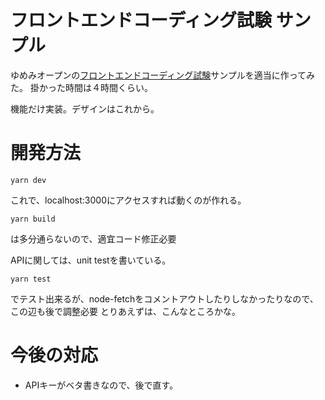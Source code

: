 # フロントエンドコーディング試験 サンプル


ゆめみオープンの[フロントエンドコーディング試験](https://notion.yumemi.co.jp/0e9ef27b55704d7882aab55cc86c999d)サンプルを適当に作ってみた。
掛かった時間は４時間くらい。

機能だけ実装。デザインはこれから。


# 開発方法

    yarn dev

これで、localhost:3000にアクセスすれば動くのが作れる。

    yarn build

は多分通らないので、適宜コード修正必要


APIに関しては、unit testを書いている。

    yarn test

でテスト出来るが、node-fetchをコメントアウトしたりしなかったりなので、この辺も後で調整必要
とりあえずは、こんなところかな。


# 今後の対応

- APIキーがベタ書きなので、後で直す。
